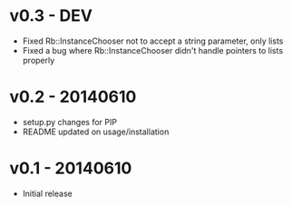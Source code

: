 v0.3 - DEV
===============
* Fixed Rb::InstanceChooser not to accept a string parameter, only lists
* Fixed a bug where Rb::InstanceChooser didn't handle pointers to lists properly

v0.2 - 20140610
===============
* setup.py changes for PIP
* README updated on usage/installation

v0.1 - 20140610
===============
* Initial release

